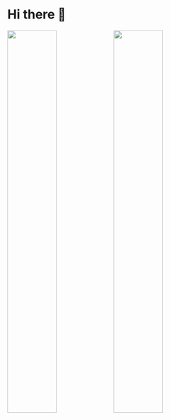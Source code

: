 # Hi there 👋

<img align="left" width="47%" src="https://github-readme-stats.vercel.app/api?username=matteovol&show_icons=true&theme=radical&count_private=true&include_all_commits=true"  />
<img align="left" width="47%" src="https://github-readme-stats.vercel.app/api/top-langs/?username=matteovol&layout=compact" />
